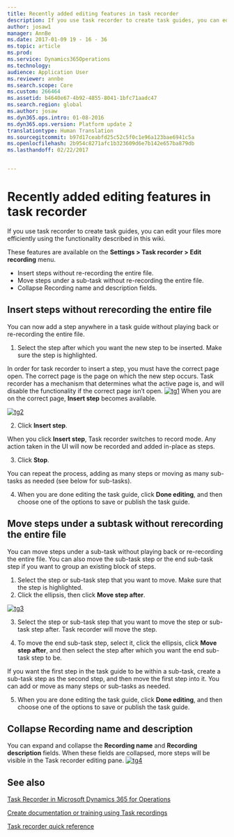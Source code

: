 ```yaml
---
title: Recently added editing features in task recorder
description: If you use task recorder to create task guides, you can edit your files more efficiently using the functionality described in this wiki.
author: josaw1
manager: AnnBe
ms.date: 2017-01-09 19 - 16 - 36
ms.topic: article
ms.prod: 
ms.service: Dynamics365Operations
ms.technology: 
audience: Application User
ms.reviewer: annbe
ms.search.scope: Core
ms.custom: 266464
ms.assetid: b4640e67-4b92-4855-8041-1bfc71aadc47
ms.search.region: global
ms.author: josaw
ms.dyn365.ops.intro: 01-08-2016
ms.dyn365.ops.version: Platform update 2
translationtype: Human Translation
ms.sourcegitcommit: b97d17ceabfd25c52c5f0c1e96a123bae6941c5a
ms.openlocfilehash: 2b954c8271afc1b323609d6e7b142e657ba879db
ms.lasthandoff: 02/22/2017


---
```


# <a name="recently-added-editing-features-in-task-recorder"></a>Recently added editing features in task recorder

If you use task recorder to create task guides, you can edit your files more efficiently using the functionality described in this wiki.

These features are available on the **Settings &gt; Task recorder &gt; Edit recording** menu.

-   Insert steps without re-recording the entire file.
-   Move steps under a sub-task without re-recording the entire file.
-   Collapse Recording name and description fields.

## <a name="insert-steps-without-rerecording-the-entire-file"></a>Insert steps without rerecording the entire file
You can now add a step anywhere in a task guide without playing back or re-recording the entire file.

1.  Select the step after which you want the new step to be inserted. Make sure the step is highlighted.

In order for task recorder to insert a step, you must have the correct page open. The correct page is the page on which the new step occurs. Task recorder has a mechanism that determines what the active page is, and will disable the functionality if the correct page isn’t open. [![tg1](./media/tg1.png)](./media/tg1.png) When you are on the correct page, **Insert step** becomes available.

[![tg2](./media/tg2-231x300.png)](./media/tg2.png)

2. Click **Insert step**.

When you click **Insert step**, Task recorder switches to record mode. Any action taken in the UI will now be recorded and added in-place as steps.

3. Click **Stop**.

You can repeat the process, adding as many steps or moving as many sub-tasks as needed (see below for sub-tasks).

4. When you are done editing the task guide, click **Done editing**, and then choose one of the options to save or publish the task guide.

## <a name="move-steps-under-a-subtask-without-rerecording-the-entire-file"></a>Move steps under a subtask without rerecording the entire file
You can move steps under a sub-task without playing back or re-recording the entire file. You can also move the sub-task step or the end sub-task step if you want to group an existing block of steps.

1.  Select the step or sub-task step that you want to move. Make sure that the step is highlighted.
2.  Click the ellipsis, then click **Move step after**.

[![tg3](./media/tg3.png)](./media/tg3.png)

3. Select the step or sub-task step that you want to move the step or sub-task step after. Task recorder will move the step.

4. To move the end sub-task step, select it, click the ellipsis, click **Move step after**, and then select the step after which you want the end sub-task step to be.

If you want the first step in the task guide to be within a sub-task, create a sub-task step as the second step, and then move the first step into it. You can add or move as many steps or sub-tasks as needed.

5. When you are done editing the task guide, click **Done editing**, and then choose one of the options to save or publish the task guide.

## <a name="collapse-recording-name-and-description"></a>Collapse Recording name and description
You can expand and collapse the **Recording name** and **Recording description** fields. When these fields are collapsed, more steps will be visible in the Task recorder editing pane. [![tg4](./media/tg4-300x252.png)](./media/tg4.png)  

<a name="see-also"></a>See also
--------

[Task Recorder in Microsoft Dynamics 365 for Operations](task-recorder.md)

[Create documentation or training using Task recordings](task-recorder.md)

[Task recorder quick reference](task-recorder-quick-reference.md)


